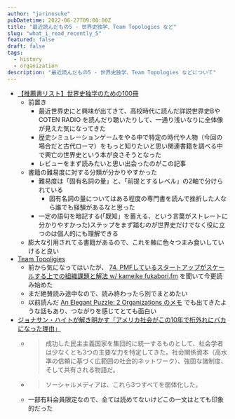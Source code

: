 ```yaml
---
author: "jarinosuke"
pubDatetime: 2022-06-27T09:00:00Z
title: "最近読んだもの5 - 世界史独学、Team Topologies など"
slug: "what_i_read_recently_5"
featured: false
draft: false
tags:
  - history
  - organization
description: "最近読んだもの5 - 世界史独学、Team Topologies などについて"
---
```

- [【推薦書リスト】世界史独学のための100冊](https://note.com/sekaishi/n/n765627ad11d9)
	- 前置き
		-  最近世界史にと興味が出てきて、高校時代に読んだ詳説世界史BやCOTEN RADIO を読んだり聴いたりして、一通り浅いなりに全体像が見えた気になってきた
		- 歴史シミュレーションゲームをやる中で特定の時代や人物（今回の場合だと古代ローマ）をもっと知りたいと思い関連書籍を調べる中で興亡の世界史という本が良さそうとなった
		- レビューをまず読みたいと思い出会ったのがこの記事
	- 書籍の難易度に対する分類が分かりやすかった
		- 難易度は「固有名詞の量」と、「前提とするレベル」の2軸で分けられている
			- 固有名詞の量についてはある程度の専門書を読んで挫折した人なら誰でも経験があるなと思った
		- 一定の語句を暗記する(「既知」を蓄える、という言葉がストレートに分かりやすかった)ステップをまず踏むのが世界史だけでなく役に立つのは個人的にも理解できる
	- 膨大な引用されてる書籍があるので、これを軸に色々つまみ食いしていけると良い
- [Team Topoligies](https://teamtopologies.com)
	- 前から気になってはいたが、 [74. PMFしているスタートアップがスケールする上での組織課題と解法 w/ kameike fukabori.fm](https://fukabori.fm/episode/74) を聞いて今更読み始めた
	- まだ絶賛読み途中なので、読み終わったら別でまとめたい
	- 以前読んだ [An Elegant Puzzle: 2 Organizations のメモ](an-elegant-puzzle_org) でも出てきたような話もあり、つながりを感じてとても面白い
- [ジョナサン・ハイトが解き明かす「アメリカ社会がこの10年で桁外れにバカになった理由」](https://courrier.jp/news/archives/290872/)
  - > 成功した民主主義国家を集団的に統一するものとして、社会学者は少なくとも3つの主要な力を特定してきた。社会関係資本（高水準の信頼に基づく広範囲の社会的ネットワーク）、強固な諸制度、そして共有される物語だ。
  - > ソーシャルメディアは、これら3つすべてを弱体化した。
  - 一部有料会員限定なので、全ては読めてないけどこの一文はとても印象的だった